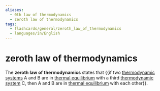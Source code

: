 ```yaml
---
aliases:
  - 0th law of thermodynamics
  - zeroth law of thermodynamics
tags:
  - flashcards/general/zeroth_law_of_thermodynamics
  - languages/in/English
---
```


# zeroth law of thermodynamics

The __zeroth law of thermodynamics__ states that {{if two [thermodynamic systems](thermodynamic%20system.md) A and B are in [thermal equilibrium](thermal%20equilibrium.md) with a third [thermodynamic system](thermodynamic%20system.md) C, then A and B are in [thermal equilibrium](thermal%20equilibrium.md) with each other}}. <!--SR:!2024-02-06,40,290-->
